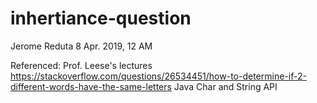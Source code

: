 # inhertiance-question

Jerome Reduta
8 Apr. 2019, 12 AM

Referenced:
    Prof. Leese's lectures
    https://stackoverflow.com/questions/26534451/how-to-determine-if-2-different-words-have-the-same-letters
    Java Char and String API